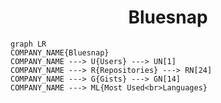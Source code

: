 <h1 align="center">Bluesnap</h1>

```mermaid
graph LR
COMPANY_NAME{Bluesnap}
COMPANY_NAME ---> U{Users} ---> UN[1]
COMPANY_NAME ---> R{Repositories} ---> RN[24]
COMPANY_NAME ---> G{Gists} ---> GN[14]
COMPANY_NAME ---> ML{Most Used<br>Languages}
```
